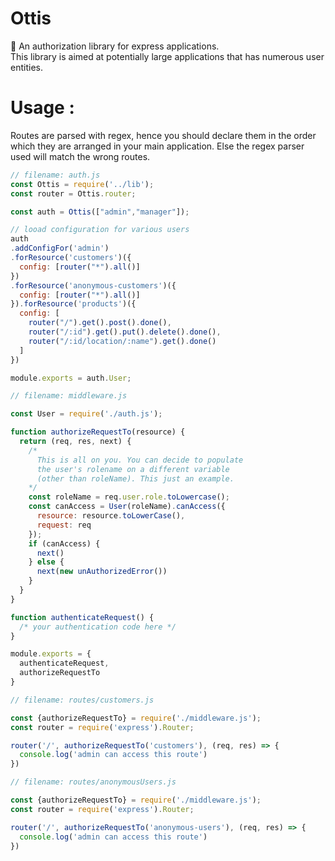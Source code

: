# Ottis
:cop: An authorization library for express applications. <br>
This library is aimed at potentially large applications that has numerous user entities. <br>


# Usage :
Routes are parsed with regex, hence you should declare them in the order which they are arranged in your main application. Else the regex parser used will match the wrong routes. 

```javascript
// filename: auth.js 
const Ottis = require('../lib');
const router = Ottis.router;

const auth = Ottis(["admin","manager"]);

// looad configuration for various users
auth
.addConfigFor('admin')
.forResource('customers')({
  config: [router("*").all()]
}) 
.forResource('anonymous-customers')({
  config: [router("*").all()]
}).forResource('products')({
  config: [
    router("/").get().post().done(),
    router("/:id").get().put().delete().done(),
    router("/:id/location/:name").get().done()
  ]
})

module.exports = auth.User;
```

```javascript
// filename: middleware.js

const User = require('./auth.js');

function authorizeRequestTo(resource) {
  return (req, res, next) {
    /* 
      This is all on you. You can decide to populate 
      the user's rolename on a different variable
      (other than roleName). This just an example. 
    */
    const roleName = req.user.role.toLowercase();
    const canAccess = User(roleName).canAccess({
      resource: resource.toLowerCase(), 
      request: req
    });
    if (canAccess) {
      next()
    } else {
      next(new unAuthorizedError())
    }
  }
}

function authenticateRequest() {
  /* your authentication code here */
}

module.exports = {
  authenticateRequest,
  authorizeRequestTo
}

```

```javascript
// filename: routes/customers.js

const {authorizeRequestTo} = require('./middleware.js');
const router = require('express').Router;

router('/', authorizeRequestTo('customers'), (req, res) => {
  console.log('admin can access this route')
})
```

```javascript
// filename: routes/anonymousUsers.js

const {authorizeRequestTo} = require('./middleware.js');
const router = require('express').Router;

router('/', authorizeRequestTo('anonymous-users'), (req, res) => {
  console.log('admin can access this route')
})
```
